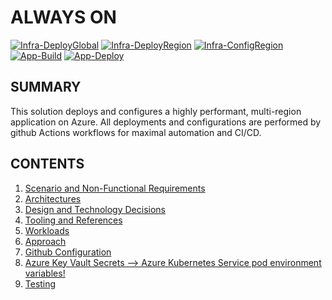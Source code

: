 # ALWAYS ON

[![Infra-DeployGlobal](https://github.com/plzm/always-on/actions/workflows/infra.deploy.global.yml/badge.svg)](https://github.com/plzm/always-on/actions/workflows/infra.deploy.global.yml)
[![Infra-DeployRegion](https://github.com/plzm/always-on/actions/workflows/infra.deploy.region.yml/badge.svg)](https://github.com/plzm/always-on/actions/workflows/infra.deploy.region.yml)
[![Infra-ConfigRegion](https://github.com/plzm/always-on/actions/workflows/infra.config.region.yml/badge.svg)](https://github.com/plzm/always-on/actions/workflows/infra.config.region.yml)
[![App-Build](https://github.com/plzm/always-on/actions/workflows/app.build.yml/badge.svg)](https://github.com/plzm/always-on/actions/workflows/app.build.yml)
[![App-Deploy](https://github.com/plzm/always-on/actions/workflows/app.deploy.yml/badge.svg)](https://github.com/plzm/always-on/actions/workflows/app.deploy.yml)

## SUMMARY

This solution deploys and configures a highly performant, multi-region application on Azure. All deployments and configurations are performed by github Actions workflows for maximal automation and CI/CD.

## CONTENTS

1. [Scenario and Non-Functional Requirements](./media/docs/01.scenario-nfrs.md)
2. [Architectures](./media/docs/02.architectures.md)
3. [Design and Technology Decisions](./media/docs/03.design-tech-decisions.md)
4. [Tooling and References](./media/docs/04.tooling-refs.md)
5. [Workloads](./media/docs/05.workloads.md)
6. [Approach](./media/docs/06.approach.md)
7. [Github Configuration](./media/docs/07.github-config.md)
8. [Azure Key Vault Secrets --> Azure Kubernetes Service pod environment variables!](./media/docs/08.akv-aks.md)
9. [Testing](./media/docs/09.testing.md)
